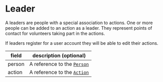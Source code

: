 # Leader

A leaders are people with a special association to actions.  One or more people can be added to an action as a leader.  They represent points of contact for volunteers taking part in the actions.

If leaders register for a user account they will be able to edit their actions.

| field        | description (optional)
|--------------|-------------------------------------------
| person       | A reference to the [`Person`](./Person.md)
| action       | A reference to the [`Action`](./Action.md)
